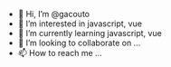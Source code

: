 - 👋 Hi, I’m @gacouto
- 👀 I’m interested in javascript, vue
- 🌱 I’m currently learning javascript, vue
- 💞️ I’m looking to collaborate on ...
- 📫 How to reach me ...

<!---
gacouto/gacouto is a ✨ special ✨ repository because its `README.md` (this file) appears on your GitHub profile.
You can click the Preview link to take a look at your changes.
--->
